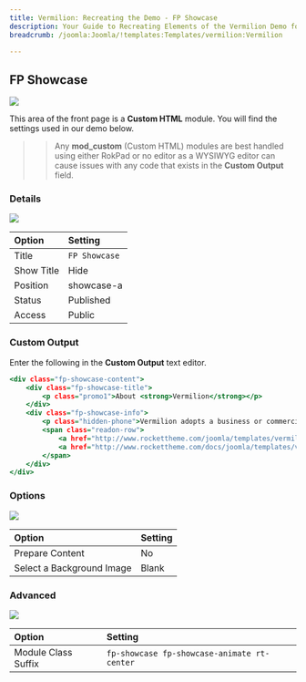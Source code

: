 ```yaml
---
title: Vermilion: Recreating the Demo - FP Showcase
description: Your Guide to Recreating Elements of the Vermilion Demo for Joomla
breadcrumb: /joomla:Joomla/!templates:Templates/vermilion:Vermilion

---
```


FP Showcase
-----

![][demo]

This area of the front page is a **Custom HTML** module. You will find the settings used in our demo below.

>> Any **mod_custom** (Custom HTML) modules are best handled using either RokPad or no editor as a WYSIWYG editor can cause issues with any code that exists in the **Custom Output** field.

### Details

![][demo2]

| Option      | Setting       |
| :---------- | :----------   |
| Title       | `FP Showcase` |
| Show Title  | Hide          |
| Position    | showcase-a    |
| Status      | Published     |
| Access      | Public        |

### Custom Output

Enter the following in the **Custom Output** text editor.

~~~ .html
<div class="fp-showcase-content">
    <div class="fp-showcase-title">
        <p class="promo1">About <strong>Vermilion</strong></p>
    </div>
    <div class="fp-showcase-info">
        <p class="hidden-phone">Vermilion adopts a business or commercial centric visual model, with corporate background shades interwoven with configurable, vibrant or brand colors, allowing for an equilibrium between professionalism and artistic allure.</p>
        <span class="readon-row">
            <a href="http://www.rockettheme.com/joomla/templates/vermilion" class="readon">Purchase Vermilion</a>
            <a href="http://www.rockettheme.com/docs/joomla/templates/vermilion" class="readon2">View Documentation</a>
        </span>
    </div>
</div>
~~~

### Options

![][demo3]

| Option                    | Setting     |
| :----------               | :---------- |
| Prepare Content           | No          |
| Select a Background Image | Blank       |

### Advanced

![][demo4]

| Option              | Setting                                     |
| :----------         | :----------                                 |
| Module Class Suffix | `fp-showcase fp-showcase-animate rt-center` |

[demo]: assets/demo_1.jpeg
[demo2]: assets/demo_1a.jpeg
[demo3]: assets/demo_1b.jpeg
[demo4]: assets/demo_1c.jpeg
